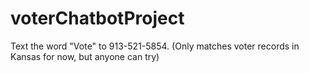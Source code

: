 # voterChatbotProject

Text the word "Vote" to 913-521-5854. (Only matches voter records in Kansas for now, but anyone can try)
